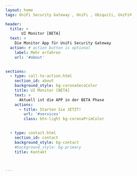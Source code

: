 ```yaml
---
layout: home
tags: UniFi Security Gateway , UniFi , Ubiquiti, UniFi®

header:
  title: >
       UI Monitor [BETA]
  text: >
    Die Monitor App für UniFi Security Gateway 
  action: # action button is optional
    label: Mehr erfahren
    url: '#about'
 

sections:
  - type: call-to-action.html
    section_id: about
    background_style: bg-coronaSecoColor 
    title: UI Monitor [BETA]
    text: >
      Aktuell ist die APP in der BETA Phase
    actions:
      - title: Starten Sie JETZT!
        url: '#services'
        class: btn-light bg-coronaPrimColor
 

  - type: contact.html
    section_id: contact
    background_style: bg-contact
    #background_style: bg-primary
    title: Kontakt
 


---
```

 